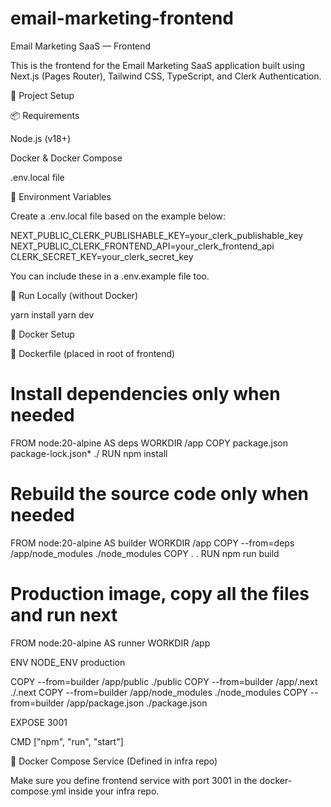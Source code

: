 # email-marketing-frontend

Email Marketing SaaS — Frontend

This is the frontend for the Email Marketing SaaS application built using Next.js (Pages Router), Tailwind CSS, TypeScript, and Clerk Authentication.

🚀 Project Setup

📦 Requirements

Node.js (v18+)

Docker & Docker Compose

.env.local file

📁 Environment Variables

Create a .env.local file based on the example below:

NEXT_PUBLIC_CLERK_PUBLISHABLE_KEY=your_clerk_publishable_key
NEXT_PUBLIC_CLERK_FRONTEND_API=your_clerk_frontend_api
CLERK_SECRET_KEY=your_clerk_secret_key

You can include these in a .env.example file too.

🧱 Run Locally (without Docker)

yarn install
yarn dev

🐳 Docker Setup

📁 Dockerfile (placed in root of frontend)

# Install dependencies only when needed
FROM node:20-alpine AS deps
WORKDIR /app
COPY package.json package-lock.json* ./
RUN npm install

# Rebuild the source code only when needed
FROM node:20-alpine AS builder
WORKDIR /app
COPY --from=deps /app/node_modules ./node_modules
COPY . .
RUN npm run build

# Production image, copy all the files and run next
FROM node:20-alpine AS runner
WORKDIR /app

ENV NODE_ENV production

COPY --from=builder /app/public ./public
COPY --from=builder /app/.next ./.next
COPY --from=builder /app/node_modules ./node_modules
COPY --from=builder /app/package.json ./package.json

EXPOSE 3001

CMD ["npm", "run", "start"]


🧪 Docker Compose Service (Defined in infra repo)

Make sure you define frontend service with port 3001 in the docker-compose.yml inside your infra repo.